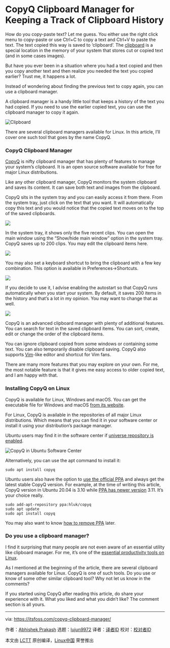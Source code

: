 [#]: collector: (lujun9972)
[#]: translator: ( )
[#]: reviewer: ( )
[#]: publisher: ( )
[#]: url: ( )
[#]: subject: (CopyQ Clipboard Manager for Keeping a Track of Clipboard History)
[#]: via: (https://itsfoss.com/copyq-clipboard-manager/)
[#]: author: (Abhishek Prakash https://itsfoss.com/author/abhishek/)

CopyQ Clipboard Manager for Keeping a Track of Clipboard History
======

How do you copy-paste text? Let me guess. You either use the right click menu to copy-paste or use Ctrl+C to copy a text and Ctrl+V to paste the text. The text copied this way is saved to ‘clipboard’. The [clipboard][1] is a special location in the memory of your system that stores cut or copied text (and in some cases images).

But have you ever been in a situation where you had a text copied and then you copy another text and then realize you needed the text you copied earlier? Trust me, it happens a lot.

Instead of wondering about finding the previous text to copy again, you can use a clipboard manager.

A clipboard manager is a handy little tool that keeps a history of the text you had copied. If you need to use the earlier copied text, you can use the clipboard manager to copy it again.

![Clipboard][2]

There are several clipboard managers available for Linux. In this article, I’ll cover one such tool that goes by the name CopyQ.

### CopyQ Clipboard Manager

[CopyQ][3] is nifty clipboard manager that has plenty of features to manage your system’s clipboard. It is an open source software available for free for major Linux distributions.

Like any other clipboard manager, CopyQ monitors the system clipboard and saves its content. It can save both text and images from the clipboard.

CopyQ sits in the system tray and you can easily access it from there. From the system tray, just click on the text that you want. It will automatically copy this text and you would notice that the copied text moves on to the top of the saved clipboards.

![][4]

In the system tray, it shows only the five recent clips. You can open the main window using the “Show/hide main window” option in the system tray. CopyQ saves up to 200 clips. You may edit the clipboard items here.

![][5]

You may also set a keyboard shortcut to bring the clipboard with a few key combination. This option is available in Preferences-&gt;Shortcuts.

![][6]

If you decide to use it, I advise enabling the autostart so that CopyQ runs automatically when you start your system. By default, it saves 200 items in the history and that’s a lot in my opinion. You may want to change that as well.

![][7]

CopyQ is an advanced clipboard manager with plenty of additional features. You can search for text in the saved clipboard items. You can sort, create, edit or change the order of the clipboard items.

You can ignore clipboard copied from some windows or containing some text. You can also temporarily disable clipboard saving. CopyQ also supports [Vim][8]-like editor and shortcut for Vim fans.

There are many more features that you may explore on your own. For me, the most notable feature is that it gives me easy access to older copied text, and I am happy with that.

### Installing CopyQ on Linux

CopyQ is available for Linux, Windows and macOS. You can get the executable file for Windows and macOS [from its website][3].

For Linux, CopyQ is available in the repositories of all major Linux distributions. Which means that you can find it in your software center or install it using your distribution’s package manager.

Ubuntu users may find it in the software center if [universe repository is enabled][9].

![CopyQ in Ubuntu Software Center][10]

Alternatively, you can use the apt command to install it:

```
sudo apt install copyq
```

Ubuntu users also have the option to [use the official PPA][11] and always get the latest stable CopyQ version. For example, at the time of writing this article, CopyQ version in Ubuntu 20.04 is 3.10 while [PPA has newer version][12] 3.11. It’s your choice really.

```
sudo add-apt-repository ppa:hluk/copyq
sudo apt update
sudo apt install copyq
```

You may also want to know [how to remove PPA][13] later.

### Do you use a clipboard manager?

I find it surprising that many people are not even aware of an essential utility like clipboard manager. For me, it’s one of the [essential productivity tools on Linux][14].

As I mentioned at the beginning of the article, there are several clipboard managers available for Linux. CopyQ is one of such tools. Do you use or know of some other similar clipboard tool? Why not let us know in the comments?

If you started using CopyQ after reading this article, do share your experience with it. What you liked and what you didn’t like? The comment section is all yours.

--------------------------------------------------------------------------------

via: https://itsfoss.com/copyq-clipboard-manager/

作者：[Abhishek Prakash][a]
选题：[lujun9972][b]
译者：[译者ID](https://github.com/译者ID)
校对：[校对者ID](https://github.com/校对者ID)

本文由 [LCTT](https://github.com/LCTT/TranslateProject) 原创编译，[Linux中国](https://linux.cn/) 荣誉推出

[a]: https://itsfoss.com/author/abhishek/
[b]: https://github.com/lujun9972
[1]: https://www.computerhope.com/jargon/c/clipboar.htm
[2]: https://i0.wp.com/itsfoss.com/wp-content/uploads/2020/05/clipboard.png?ssl=1
[3]: https://hluk.github.io/CopyQ/
[4]: https://i2.wp.com/itsfoss.com/wp-content/uploads/2020/05/copyq-system-tray.png?ssl=1
[5]: https://i0.wp.com/itsfoss.com/wp-content/uploads/2020/05/copyq-main-window.png?ssl=1
[6]: https://i0.wp.com/itsfoss.com/wp-content/uploads/2020/05/copyq-shortcuts.png?ssl=1
[7]: https://i1.wp.com/itsfoss.com/wp-content/uploads/2020/05/copyq-auto-start.png?ssl=1
[8]: https://itsfoss.com/vim-8-release-install/
[9]: https://itsfoss.com/ubuntu-repositories/
[10]: https://i2.wp.com/itsfoss.com/wp-content/uploads/2020/05/copyq-software-center.png?resize=800%2C474&ssl=1
[11]: https://itsfoss.com/ppa-guide/
[12]: https://launchpad.net/~hluk/+archive/ubuntu/copyq
[13]: https://itsfoss.com/how-to-remove-or-delete-ppas-quick-tip/
[14]: https://itsfoss.com/productivity-tips-ubuntu/
